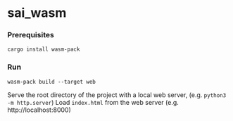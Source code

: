 # sai_wasm
### Prerequisites
`cargo install wasm-pack`

### Run
`wasm-pack build --target web`

Serve the root directory of the project with a local web server, (e.g. `python3 -m http.server`)
Load `index.html` from the web server (e.g. http://localhost:8000)
